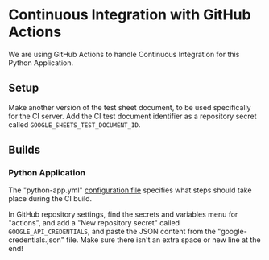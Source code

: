 
# Continuous Integration with GitHub Actions

We are using GitHub Actions to handle Continuous Integration for this Python Application.

## Setup

Make another version of the test sheet document, to be used specifically for the CI server. Add the CI test document identifier as a repository secret called `GOOGLE_SHEETS_TEST_DOCUMENT_ID`.

## Builds

### Python Application

The "python-app.yml" [configuration file](/.github/workflows/python-app.yml) specifies what steps should take place during the CI build.

In GitHub repository settings, find the secrets and variables menu for "actions", and add a "New repository secret" called `GOOGLE_API_CREDENTIALS`, and paste the JSON content from the "google-credentials.json" file. Make sure there isn't an extra space or new line at the end!
